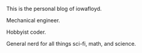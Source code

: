 This is the personal blog of iowafloyd.

Mechanical engineer.

Hobbyist coder.

General nerd for all things sci-fi, math, and science.
